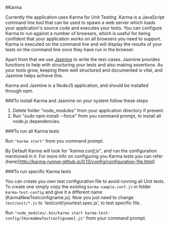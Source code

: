#Karma 

Currently the application uses Karma for Unit Testing. Karma is a JavaScript command line tool that can be used to spawn a web server which loads your application's source code and executes your tests. You can configure Karma to run against a number of browsers, which is useful for being confident that your application works on all browsers you need to support. Karma is executed on the command line and will display the results of your tests on the command line once they have run in the browser.

Apart from that we use [Jasmine](http://jasmine.github.io/1.3/introduction.html) to write the test-cases. Jasmine provides functions to help with structuring your tests and also making assertions. As your tests grow, keeping them well structured and documented is vital, and Jasmine helps achieve this.

Karma and Jasmine is a NodeJS application, and should be installed through npm.

###To install Karma and Jasmine on your system follow these steps

1. Delete folder "node_modules" from your application directory if present.
2. Run "sudo npm install --force" from you command prompt, to install all node.js dependencies.

###To run all Karma tests

Run `"karma start"` from you command prompt.

By Default Karma will look for *"karma.conf.js"*, and run the configuration mentioned in it. For more info on configuring you Karma tests you can refer (here)[http://karma-runner.github.io/0.13/config/configuration-file.html]

###To run specific Karma tests

You can create you own test configuration file to avoid running all Unit tests. To create one simply copy the existing `karma-sample.conf.js` in folder `karma-test-config` and give it a different name [KarmaNewTestconfigname.js]. Now you just need to change `test/unit/*.js` to `test/unit/yourtest.spec.js', to test specific file.

Run `"node_modules/.bin/karma start karma-test-config/[KarmaNewTestconfigname].js"` from your command prompt.





